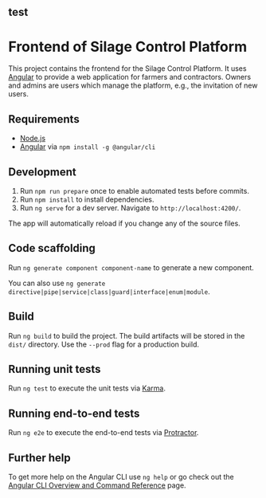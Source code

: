 ## test
# Frontend of Silage Control Platform

This project contains the frontend for the Silage Control Platform. It uses [Angular](https://angular.io/) to provide a web application for farmers and contractors. Owners and admins are users which manage the platform, e.g., the invitation of new users.

## Requirements

-   [Node.js](https://nodejs.org/en/)
-   [Angular](https://angular.io/) via `npm install -g @angular/cli`

## Development
1. Run `npm run prepare` once to enable automated tests before commits.
2. Run `npm install` to install dependencies.
3. Run `ng serve` for a dev server. Navigate to `http://localhost:4200/`. 

The app will automatically reload if you change any of the source files.

## Code scaffolding

Run `ng generate component component-name` to generate a new component.

You can also use `ng generate directive|pipe|service|class|guard|interface|enum|module`.

## Build

Run `ng build` to build the project. The build artifacts will be stored in the `dist/` directory. Use the `--prod` flag for a production build.

## Running unit tests

Run `ng test` to execute the unit tests via [Karma](https://karma-runner.github.io).

## Running end-to-end tests

Run `ng e2e` to execute the end-to-end tests via [Protractor](http://www.protractortest.org/).

## Further help

To get more help on the Angular CLI use `ng help` or go check out the [Angular CLI Overview and Command Reference](https://angular.io/cli) page.
